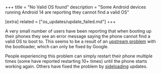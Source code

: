 +++
title = "No Valid OS found"
description = "Some Android devices running Android 14 are reporting they cannot find a valid OS"

[extra]
related = ["os_updates/update_failed.md"]
+++

A very small number of users have been reporting that when booting up their phones they see an error message saying the phone cannot find a valid OS to boot to. This seems to be a result of an [upstream problem](https://issuetracker.google.com/issues/277984765) with the bootloader, which can only be fixed by Google.

People experiencing this problem can simply restart their phone multiple times (some have reported restarting 10+ times) until the phone starts working again. Others have fixed the problem by [sideloading](https://grapheneos.org/usage#updates-sideloading) updates.